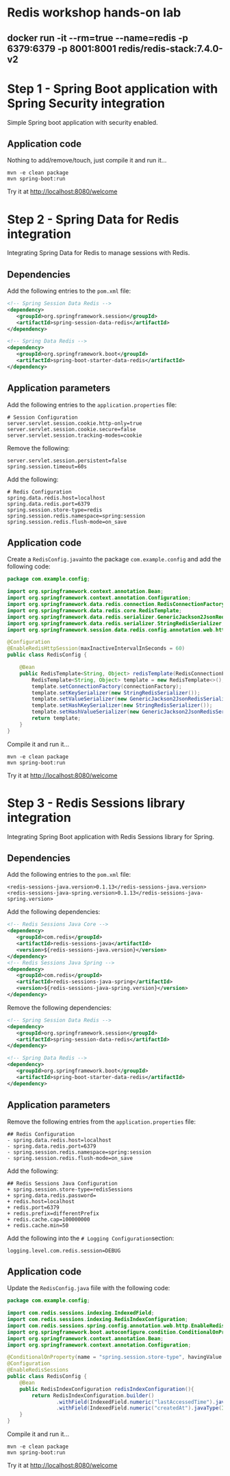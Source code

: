 # Redis workshop hands-on lab

## docker run -it --rm=true --name=redis -p 6379:6379 -p 8001:8001 redis/redis-stack:7.4.0-v2

# Step 1 - Spring Boot application with Spring Security integration

Simple Spring boot application with security enabled.

## Application code

Nothing to add/remove/touch, just compile it and run it...

```shell
mvn -e clean package
mvn spring-boot:run
```

Try it at [http://localhost:8080/welcome](http://localhost:8080/welcome)

# Step 2 - Spring Data for Redis integration

Integrating Spring Data for Redis to manage sessions with Redis.

## Dependencies

Add the following entries to the ```pom.xml``` file:

```xml
<!-- Spring Session Data Redis -->
<dependency>
   <groupId>org.springframework.session</groupId>
   <artifactId>spring-session-data-redis</artifactId>
</dependency>

<!-- Spring Data Redis -->
<dependency>
   <groupId>org.springframework.boot</groupId>
   <artifactId>spring-boot-starter-data-redis</artifactId>
</dependency>
```

## Application parameters

Add the following entries to the ```application.properties``` file:

```shell
# Session Configuration
server.servlet.session.cookie.http-only=true
server.servlet.session.cookie.secure=false
server.servlet.session.tracking-modes=cookie
```

Remove the following:

```shell
server.servlet.session.persistent=false
spring.session.timeout=60s
```

Add the following:

```shell
# Redis Configuration
spring.data.redis.host=localhost
spring.data.redis.port=6379
spring.session.store-type=redis
spring.session.redis.namespace=spring:session
spring.session.redis.flush-mode=on_save
```

## Application code

Create a ```RedisConfig.java```into the package ```com.example.config``` and add the following code:

```java
package com.example.config;

import org.springframework.context.annotation.Bean;
import org.springframework.context.annotation.Configuration;
import org.springframework.data.redis.connection.RedisConnectionFactory;
import org.springframework.data.redis.core.RedisTemplate;
import org.springframework.data.redis.serializer.GenericJackson2JsonRedisSerializer;
import org.springframework.data.redis.serializer.StringRedisSerializer;
import org.springframework.session.data.redis.config.annotation.web.http.EnableRedisHttpSession;

@Configuration
@EnableRedisHttpSession(maxInactiveIntervalInSeconds = 60)
public class RedisConfig {

    @Bean
    public RedisTemplate<String, Object> redisTemplate(RedisConnectionFactory connectionFactory) {
        RedisTemplate<String, Object> template = new RedisTemplate<>();
        template.setConnectionFactory(connectionFactory);
        template.setKeySerializer(new StringRedisSerializer());
        template.setValueSerializer(new GenericJackson2JsonRedisSerializer());
        template.setHashKeySerializer(new StringRedisSerializer());
        template.setHashValueSerializer(new GenericJackson2JsonRedisSerializer());
        return template;
    }
} 
```

Compile it and run it...

```shell
mvn -e clean package
mvn spring-boot:run
```

Try it at [http://localhost:8080/welcome](http://localhost:8080/welcome)

# Step 3 - Redis Sessions library integration

Integrating Spring Boot application with Redis Sessions library for Spring.

## Dependencies

Add the following entries to the ```pom.xml``` file:

```shell
<redis-sessions-java.version>0.1.13</redis-sessions-java.version>
<redis-sessions-java-spring.version>0.1.13</redis-sessions-java-spring.version>
```

Add the following dependencies:

```xml
<!-- Redis Sessions Java Core -->
<dependency>
   <groupId>com.redis</groupId>
   <artifactId>redis-sessions-java</artifactId>
   <version>${redis-sessions-java.version}</version>
</dependency>
<!-- Redis Sessions Java Spring -->
<dependency>
   <groupId>com.redis</groupId>
   <artifactId>redis-sessions-java-spring</artifactId>
   <version>${redis-sessions-java-spring.version}</version>
</dependency>
```

Remove the following dependencies:

```xml
<!-- Spring Session Data Redis -->
<dependency>
   <groupId>org.springframework.session</groupId>
   <artifactId>spring-session-data-redis</artifactId>
</dependency>

<!-- Spring Data Redis -->
<dependency>
   <groupId>org.springframework.boot</groupId>
   <artifactId>spring-boot-starter-data-redis</artifactId>
</dependency>
```

## Application parameters

Remove the following entries from the ```application.properties``` file:

```shell
## Redis Configuration
- spring.data.redis.host=localhost
- spring.data.redis.port=6379
- spring.session.redis.namespace=spring:session
- spring.session.redis.flush-mode=on_save
```

Add the following:

```shell
## Redis Sessions Java Configuration
+ spring.session.store-type=redisSessions
+ spring.data.redis.password=
+ redis.host=localhost
+ redis.port=6379
+ redis.prefix=differentPrefix
+ redis.cache.cap=100000000
+ redis.cache.min=50
```

Add the following into the ```# Logging Configuration```section:

```shell
logging.level.com.redis.session=DEBUG
```

## Application code

Update the ```RedisConfig.java``` fiile with the following code:

```java
package com.example.config;

import com.redis.sessions.indexing.IndexedField;
import com.redis.sessions.indexing.RedisIndexConfiguration;
import com.redis.sessions.spring.config.annotation.web.http.EnableRedisSessions;
import org.springframework.boot.autoconfigure.condition.ConditionalOnProperty;
import org.springframework.context.annotation.Bean;
import org.springframework.context.annotation.Configuration;

@ConditionalOnProperty(name = "spring.session.store-type", havingValue = "redisSessions")
@Configuration
@EnableRedisSessions
public class RedisConfig {
    @Bean
    public RedisIndexConfiguration redisIndexConfiguration(){
        return RedisIndexConfiguration.builder()
                .withField(IndexedField.numeric("lastAccessedTime").javaType(Integer.class).build())
                .withField(IndexedField.numeric("createdAt").javaType(Integer.class).build()).build();
    }
}
```

Compile it and run it...

```shell
mvn -e clean package
mvn spring-boot:run
```

Try it at [http://localhost:8080/welcome](http://localhost:8080/welcome)
